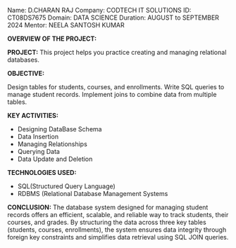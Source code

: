 Name: D.CHARAN RAJ 
Company: CODTECH IT SOLUTIONS 
ID: CT08DS7675 
Domain: DATA SCIENCE
Duration: AUGUST to SEPTEMBER 2024 
Mentor: NEELA SANTOSH KUMAR

**OVERVIEW OF THE PROJECT:**

**PROJECT:**
This project helps you practice creating and managing relational databases.

**OBJECTIVE:**

Design tables for students, courses, and enrollments. Write SQL queries to manage student records. Implement joins to combine data from multiple tables.

**KEY ACTIVITIES:**

* Designing  DataBase Schema
* Data Insertion
* Managing Relationships
* Querying Data
* Data Update and Deletion

**TECHNOLOGIES USED:**

* SQL(Structured Query Language)
* RDBMS (Relational Database Management Systems

**CONCLUSION:**
The database system designed for managing student records offers an efficient, scalable, and reliable way to track students, their courses, and grades. By structuring the data across three key tables (students, courses, enrollments), the system ensures data integrity through foreign key constraints and simplifies data retrieval using SQL JOIN queries.



